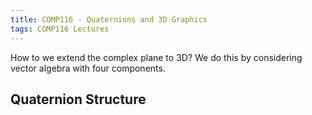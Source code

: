 ```yaml
---
title: COMP116 - Quaternions and 3D Graphics
tags: COMP116 Lectures
---
```

How to we extend the complex plane to 3D? We do this by considering vector algebra with four components.

## Quaternion Structure